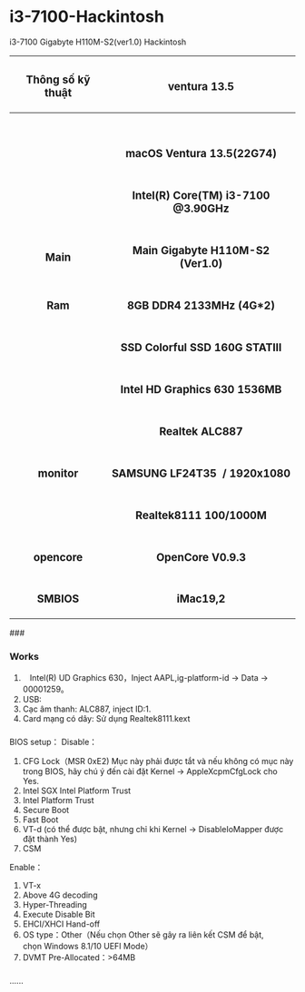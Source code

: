 ﻿# i3-7100-Hackintosh
i3-7100 Gigabyte H110M-S2(ver1.0) Hackintosh

|<h3>**Thông số kỹ thuật**</h3>|<h3>ventura 13.5</h3>|
| :-: | :-: |
|<h3></h3>|<h3></h3>|
|<h3></h3>|<h3>macOS Ventura 13.5(22G74)</h3>|
|<h3></h3>|<h3>Intel(R) Core(TM) i3-7100 @3.90GHz</h3>|
|<h3>**Main**</h3>|<h3>Main Gigabyte H110M-S2 (Ver1.0)</h3>|
|<h3>**Ram**</h3>|<h3>8GB DDR4 2133MHz (4G\*2)</h3>|
|<h3></h3>|<h3>SSD Colorful SSD 160G STATIII</h3>|
|<h3></h3>|<h3>Intel HD Graphics 630 1536MB</h3>|
|<h3></h3>|<h3>Realtek ALC887</h3>|
|<h3>**monitor**</h3>|<h3>SAMSUNG LF24T35  / 1920x1080</h3>|
|<h3></h3>|<h3>Realtek8111 100/1000M</h3>|
|<h3>**opencore**</h3>|<h3>OpenCore V0.9.3</h3>|
|<h3>SMBIOS</h3>|<h3>iMac19,2</h3>|
### 
### **Works**
1. `　`Intel(R) UD Graphics 630，Inject AAPL,ig-platform-id -> Data -> 00001259。
1. USB: 
1. Cạc âm thanh: ALC887, inject ID:1.
1. Card mạng có dây: Sử dụng Realtek8111.kext
###
BIOS setup：
Disable：

1. CFG Lock（MSR 0xE2) Mục này phải được tắt và nếu không có mục này trong BIOS, hãy chú ý đến cài đặt Kernel -> AppleXcpmCfgLock cho Yes.
1. Intel SGX Intel Platform Trust
1. Intel Platform Trust
1. Secure Boot
1. Fast Boot
1. VT-d (có thể được bật, nhưng chỉ khi Kernel -> DisableIoMapper được đặt thành Yes)
1. CSM

Enable：

1. VT-x
1. Above 4G decoding
1. Hyper-Threading
1. Execute Disable Bit
1. EHCI/XHCI Hand-off
1. OS type：Other（Nếu chọn Other sẽ gây ra liên kết CSM để bật, chọn Windows 8.1/10 UEFI Mode）
1. DVMT Pre-Allocated：>64MB
###
......
